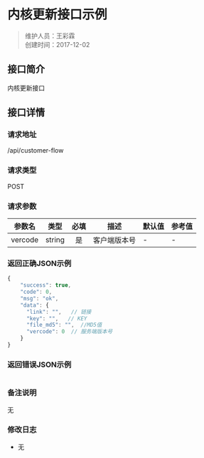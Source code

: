 # 内核更新接口示例
>维护人员：王彩霖  
>创建时间：2017-12-02

## 接口简介
内核更新接口  

## 接口详情

### 请求地址
/api/customer-flow

### 请求类型
POST

### 请求参数
| 参数名 | 类型 | 必填 | 描述 | 默认值 | 参考值 |
| --- | :---: | :---: | --- | --- | --- |
| vercode | string | 是 | 客户端版本号 | - | - |

### 返回正确JSON示例
```javascript
{
    "success": true,
    "code": 0,
    "msg": "ok",
    "data": {
      "link": "",   // 链接
      "key": "",   // KEY
      "file_md5": "",  //MD5值
      "vercode": 0  // 服务端版本号
    }
}
```
### 返回错误JSON示例
```javascript

```

### 备注说明
无

### 修改日志
- 无
